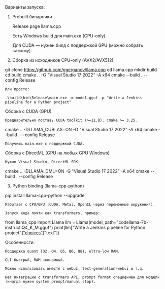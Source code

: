 Варианты запуска:

1. Prebuilt бинарники

    Release page llama.cpp

    Есть Windows build для main.exe (CPU-only).

    Для CUDA — нужен билд с поддержкой GPU (можно собрать самому).

2. Сборка из исходников
CPU-only (AVX2/AVX512)

git clone <https://github.com/ggerganov/llama.cpp>
cd llama.cpp
mkdir build
cd build
cmake .. -G "Visual Studio 17 2022" -A x64
cmake --build . --config Release

    Или просто:

    .\build\bin\Release\main.exe -m model.gguf -p "Write a Jenkins pipeline for a Python project"

Сборка с CUDA (GPU)

    Предварительно поставь CUDA toolkit (>=11.8), cmake >= 3.25.

cmake .. -DLLAMA_CUBLAS=ON -G "Visual Studio 17 2022" -A x64
cmake --build . --config Release

    Получишь main.exe с поддержкой CUDA.

Сборка с DirectML (GPU на любых GPU Windows)

    Нужно Visual Studio, DirectML SDK:

cmake .. -DLLAMA_DML=ON -G "Visual Studio 17 2022" -A x64
cmake --build . --config Release

3. Python binding (llama-cpp-python)

pip install llama-cpp-python --upgrade

    Работает с CPU/GPU (CUDA, Metal, OpenCL через переменные окружения).

    Запуск кода почти как transformers, пример:

from llama_cpp import Llama
llm = Llama(model_path="codellama-7b-instruct.Q4_K_M.gguf")
print(llm["Write a Jenkins pipeline for Python project"]["choices"](0)["text"])

Особенности:

    Поддержка quant (Q2, Q4, Q5, Q6, Q8), ultra-low RAM.

    CLI быстрый, RAM-экономный.

    Можно использовать вместе с webui, text-generation-webui и т.д.

    Нет интеграции с transformers API, prompt format специфичен для модели (иногда нужен system prompt/manual stop).

